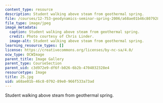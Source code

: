 ```yaml
---
content_type: resource
description: Student walking above steam from geothermal spring.
file: /courses/12-753-geodynamics-seminar-spring-2006/a68ae01b46c8079289e0966f533a73ad_25.jpg
file_type: image/jpeg
image_metadata:
  caption: Student walking above steam from geothermal spring.
  credit: Photo courtesy of Chris Linder.
  image-alt: Student walking above steam from geothermal spring.
learning_resource_types: []
license: https://creativecommons.org/licenses/by-nc-sa/4.0/
ocw_type: OCWImage
parent_title: Image Gallery
parent_type: CourseSection
parent_uid: c3d972e9-df6f-b026-6b2b-4704032328e4
resourcetype: Image
title: 25.jpg
uid: a68ae01b-46c8-0792-89e0-966f533a73ad
---
```

Student walking above steam from geothermal spring.